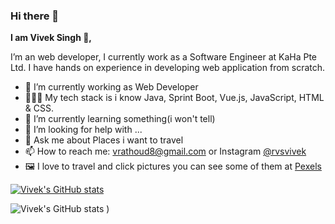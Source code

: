### Hi there 👋

**I am Vivek Singh 👋,**

I’m an web developer, I currently work as a Software Engineer at KaHa Pte Ltd. I have hands on experience in developing web application from scratch. 

- 🔭 I’m currently working as Web Developer
- 👨🏻‍💻 My tech stack is i know Java, Sprint Boot, Vue.js, JavaScript, HTML & CSS.
- 🌱 I’m currently learning something(i won't tell)
- 🤔 I’m looking for help with ...
- 💬 Ask me about Places i want to travel
- 📫 How to reach me: vrathoud8@gmail.com or Instagram [@rvsvivek](https://www.instagram.com/rvsvivek/)
- 🖼️ I love to travel and click pictures you can see some of them at [Pexels](https://www.pexels.com/@vivek-singh-987223)


[![Vivek's GitHub stats](https://github-readme-stats.vercel.app/api?username=rviveksingh)](https://github.com/anuraghazra/github-readme-stats)


![Vivek's GitHub stats](https://github-readme-stats.vercel.app/api?username=anuraghazra&show_icons=true&count_private=true)
)

